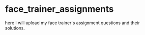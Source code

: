 # face_trainer_assignments
here I will upload my face trainer's assignment questions and their solutions.
